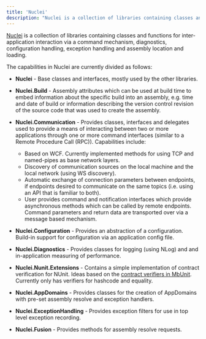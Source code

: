 ```yaml
---
title: 'Nuclei'
description: "Nuclei is a collection of libraries containing classes and functions for inter-application interaction via a command mechanism, diagnostics, configuration handling, exception handling and assembly location and loading."
---
```


[Nuclei](http://pvandervelde.github.io/Nuclei) is a collection of libraries containing classes and functions for inter-application interaction via a command mechanism, diagnostics, configuration handling, 
exception handling and assembly location and loading.

The capabilities in Nuclei are currently divided as follows:

* __Nuclei__ - Base classes and interfaces, mostly used by the other libraries.
* __Nuclei.Build__ - Assembly attributes which can be used at build time to embed information about the specific build into an assembly, e.g. time and date of build or information describing the version control revision of the source code that was used to create the assembly.
* __Nuclei.Communication__ - Provides classes, interfaces and delegates used to provide a means of interacting between two or more applications through one or more command interfaces (similar to a Remote Procedure Call (RPC)). Capabilities include:
    * Based on WCF. Currently implemented methods for using TCP and named-pipes as base network layers.
    * Discovery of communication sources on the local machine and the local network (using WS discovery).
    * Automatic exchange of connection parameters between endpoints, if endpoints desired to communicate on the same topics (i.e. using an API that is familiar to both).
    * User provides command and notification interfaces which provide asynchronous methods which can be called by remote endpoints. Command parameters and return data are transported over via a message based mechanism.
* __Nuclei.Configuration__ - Provides an abstraction of a configuration. Build-in support for configuration via an application config file.
* __Nuclei.Diagnostics__ - Provides classes for logging (using NLog) and and in-application measuring of performance.
* __Nuclei.Nunit.Extensions__ - Contains a simple implementation of contract verification for NUnit. Ideas based on the 
[contract verifiers in MbUnit](http://interfacingreality.blogspot.co.nz/2009/03/contract-verifiers-in-mbunit-v307.html). Currently only has verifiers for hashcode and equality.

* __Nuclei.AppDomains__ - Provides classes for the creation of AppDomains with pre-set assembly resolve and exception handlers.
* __Nuclei.ExceptionHandling__ - Provides exception filters for use in top level exception recording.
* __Nuclei.Fusion__ - Provides methods for assembly resolve requests.
